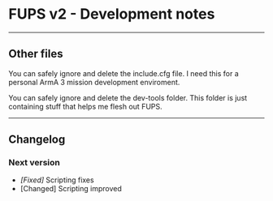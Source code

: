 # FUPS v2 - Development notes

-------------------------
Other files
-------------------------

You can safely ignore and delete the include.cfg file. I need this for a personal ArmA 3 mission development enviroment.

You can safely ignore and delete the dev-tools folder. This folder is just containing stuff that helps me flesh out FUPS.

-------------------------
Changelog
-------------------------

### Next version
* _[Fixed]_ Scripting fixes
* [Changed] Scripting improved
